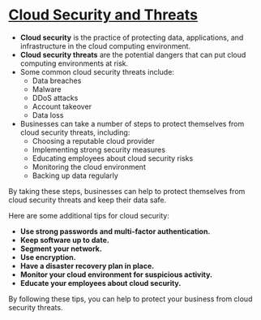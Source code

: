 # [Cloud Security and Threats](https://medium.com/@ubf16371/cloud-security-and-threats-b8b44b835e25)

- **Cloud security** is the practice of protecting data, applications, and infrastructure in the cloud computing environment.
- **Cloud security threats** are the potential dangers that can put cloud computing environments at risk.
- Some common cloud security threats include:
  - Data breaches
  - Malware
  - DDoS attacks
  - Account takeover
  - Data loss
- Businesses can take a number of steps to protect themselves from cloud security threats, including:
  - Choosing a reputable cloud provider
  - Implementing strong security measures
  - Educating employees about cloud security risks
  - Monitoring the cloud environment
  - Backing up data regularly

By taking these steps, businesses can help to protect themselves from cloud security threats and keep their data safe.

Here are some additional tips for cloud security:

- **Use strong passwords and multi-factor authentication.**
- **Keep software up to date.**
- **Segment your network.**
- **Use encryption.**
- **Have a disaster recovery plan in place.**
- **Monitor your cloud environment for suspicious activity.**
- **Educate your employees about cloud security.**

By following these tips, you can help to protect your business from cloud security threats.
